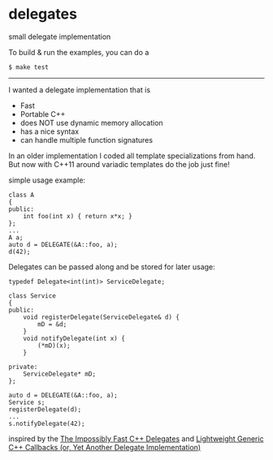 delegates
=========

small delegate implementation

To build & run the examples, you can do a

    $ make test

---

I wanted a delegate implementation that is

* Fast
* Portable C++
* does NOT use dynamic memory allocation
* has a nice syntax
* can handle multiple function signatures

In an older implementation I coded all template specializations from hand. But now with C++11 around variadic templates do the job just fine!

simple usage example:

    class A
    {
    public:
        int foo(int x) { return x*x; }
    };
    ...
    A a;
    auto d = DELEGATE(&A::foo, a);
    d(42);

Delegates can be passed along and be stored for later usage:

    typedef Delegate<int(int)> ServiceDelegate;

    class Service
    {
    public:
        void registerDelegate(ServiceDelegate& d) {
            mD = &d;
        }
        void notifyDelegate(int x) {
            (*mD)(x);
        }

    private:
        ServiceDelegate* mD;
    };

    auto d = DELEGATE(&A::foo, a);
    Service s;
    registerDelegate(d);
    ...
    s.notifyDelegate(42);

inspired by the [The Impossibly Fast C++ Delegates](http://www.codeproject.com/Articles/11015/The-Impossibly-Fast-C-Delegates) and [Lightweight Generic C++ Callbacks (or, Yet Another Delegate Implementation)](http://www.codeproject.com/Articles/136799/Lightweight-Generic-C-Callbacks-or-Yet-Another-Del)

